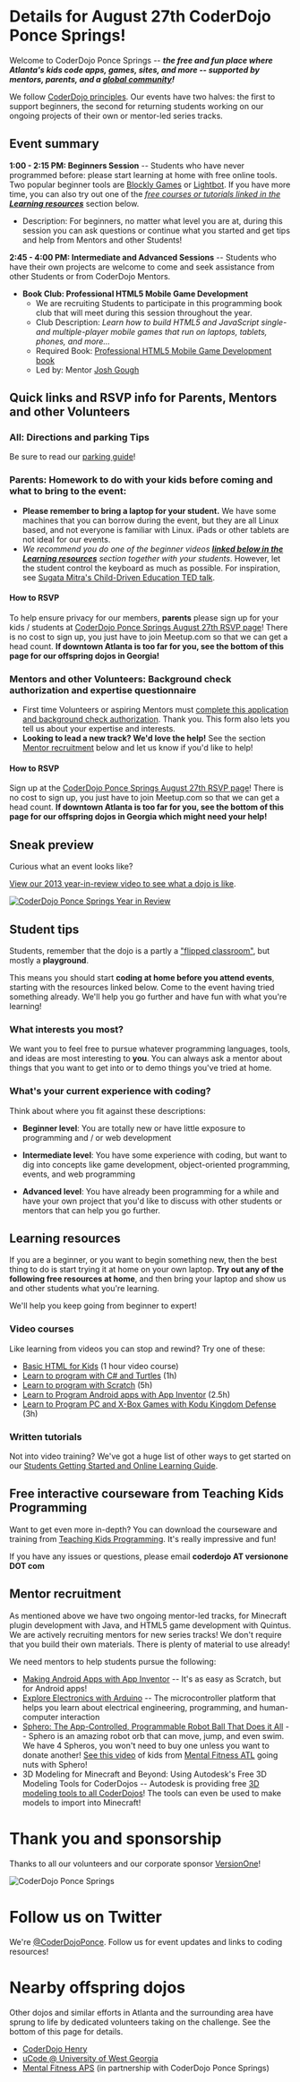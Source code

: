# Details for August 27th CoderDojo Ponce Springs!

Welcome to CoderDojo Ponce Springs -- **_the free and fun place where Atlanta's kids code apps, games, sites, and more -- supported by mentors, parents, and a [global community](http://www.CoderDojo.com)!_**

We follow [CoderDojo principles](Promise.md). Our events have two halves: the first to support beginners, the second for returning students working on our ongoing projects of their own or mentor-led series tracks. 

## Event summary

**1:00 - 2:15 PM: Beginners Session** -- Students who have never programmed before: please start learning at home with free online tools. Two popular beginner tools are  [Blockly Games](https://blockly-games.appspot.com/) or [Lightbot](http://lightbot.com/). If you have more time, you can also try out one of the [_free courses or tutorials linked in the **Learning resources**_](#learning-resources) section below.
* Description: For beginners, no matter what level you are at, during this session you can ask questions or continue what you started and get tips and help from Mentors and other Students!

**2:45 - 4:00 PM: Intermediate and Advanced Sessions** -- Students who have their own projects are welcome to come and seek assistance from other Students or from CoderDojo Mentors.
* **Book Club: Professional HTML5 Mobile Game Development**
  * We are recruiting Students to participate in this programming book club that will meet during this session throughout the year.
  * Club Description: *Learn how to build HTML5 and JavaScript single- and multiple-player mobile games that run on laptops, tablets, phones, and more...*
  * Required Book: [Professional HTML5 Mobile Game Development book](http://www.amazon.com/Professional-HTML5-Mobile-Game-Development/dp/1118301323/ref=tmm_pap_title_0)
  * Led by: Mentor [Josh Gough](https://github.com/jogoshugh)

## Quick links and RSVP info for Parents, Mentors and other Volunteers

### All: Directions and parking Tips

Be sure to read our [parking guide](https://github.com/CoderDojoPonceSprings/Events/blob/master/PARKING.md)!

### Parents: Homework to do with your kids before coming and what to bring to the event:

* **Please remember to bring a laptop for your student.** We have some machines that you can borrow during the event, but they are all Linux based, and not everyone is familiar with Linux. iPads or other tablets are not ideal for our events.
* _We recommend you do one of the beginner videos [**linked below in the Learning resources**](#learning-resources) section together with your students_. However, let the student control the keyboard as much as possible. For inspiration, see [Sugata Mitra's Child-Driven Education TED talk](https://www.ted.com/talks/sugata_mitra_the_child_driven_education).

#### How to RSVP

To help ensure privacy for our members, **parents** please sign up for your kids / students at [CoderDojo Ponce Springs August 27th RSVP page](http://www.meetup.com/CoderDojoPonceSprings/events/232827439/)! There is no cost to sign up, you just have to join Meetup.com so that we can get a head count. **If downtown Atlanta is too far for you, see the bottom of this page for our offspring dojos in Georgia!**

### Mentors and other Volunteers: Background check authorization and expertise questionnaire

* First time Volunteers or aspiring Mentors must [complete this application and background check authorization](http://coderdojoponcesprings.azurewebsites.net/app/index.html#/). Thank you. This form also lets you tell us about your expertise and interests.
* **Looking to lead a new track? We'd love the help!** See the section [Mentor recruitment](#mentor-recruitment) below and let us know if you'd like to help!

#### How to RSVP

Sign up at the [CoderDojo Ponce Springs August 27th RSVP page](http://www.meetup.com/CoderDojoPonceSprings/events/232827439/)! There is no cost to sign up, you just have to join Meetup.com so that we can get a head count. **If downtown Atlanta is too far for you, see the bottom of this page for our offspring dojos in Georgia which might need your help!**

## Sneak preview

Curious what an event looks like?

[View our 2013 year-in-review video to see what a dojo is like](https://www.youtube.com/watch?v=gNtJI0TEMsE).

[![CoderDojo Ponce Springs Year in Review](http://i.imgur.com/g5IcjhJ.png)](https://www.youtube.com/watch?v=gNtJI0TEMsE)

## Student tips

Students, remember that the dojo is a partly a ["flipped classroom"](http://en.wikipedia.org/wiki/Flip_teaching), but mostly a **playground**. 

This means you should start **coding at home before you attend events**, starting with the resources linked below. Come to the event having tried something already. We'll help you go further and have fun with what you're learning!

### What interests you most?

We want you to feel free to pursue whatever programming languages, tools, and ideas are most interesting to **you**. You can always ask a mentor about things that you want to get into or to demo things you've tried at home.

### What's your current experience with coding?

Think about where you fit against these descriptions:

* **Beginner level**: You are totally new or have little exposure to programming and / or web development

* **Intermediate level**: You have some experience with coding, but want to dig into concepts like game development, 
object-oriented programming, events, and web programming

* **Advanced level**: You have already been programming for a while and have your own project that you'd like to 
discuss with other students or mentors that can help you go further.

## Learning resources

If you are a beginner, or you want to begin something new, then the best thing to do is start trying it at home on your own laptop. **Try out any of the following free resources at home**, and then bring your laptop and show us and other students what you're learning. 

We'll help you keep going from beginner to expert!

### Video courses

Like learning from videos you can stop and rewind? Try one of these:

* [Basic HTML for Kids](http://pluralsight.com/training/courses/TableOfContents?courseName=teaching-kids-basic-html) (1 hour video course)
* [Learn to program with C# and Turtles](http://www.pluralsight.com/training/Courses/TableOfContents/teaching-kids-programming) (1h)
* [Learn to program with Scratch](http://www.pluralsight.com/training/Courses/TableOfContents/learning-programming-scratch) (5h)
* [Learn to Program Android apps with App Inventor](http://www.pluralsight.com/training/Courses/TableOfContents/android-beginner-app-inventor) (2.5h)
* [Learn to Program PC and X-Box Games with Kodu Kingdom Defense](http://www.pluralsight.com/training/Courses/TableOfContents/learn-to-program-kodu-kingdom-defense) (3h)

### Written tutorials

Not into video training? We've got a huge list of other ways to get started on our [Students Getting Started and Online Learning Guide](Students_Getting_Started.md).

## Free interactive courseware from Teaching Kids Programming

Want to get even more in-depth? You can download the courseware and training from [Teaching Kids Programming](http://teachingkidsprogramming.org/). It's really impressive and fun!

If you have any issues or questions, please email **coderdojo AT versionone DOT com**

## Mentor recruitment

As mentioned above we have two ongoing mentor-led tracks, for Minecraft plugin development with Java, and HTML5 game development with Quintus. We are actively recruiting mentors for new series tracks! We don't require that you build their own materials. There is plenty of material to use already!

We need mentors to help students pursue the following:

* [Making Android Apps with App Inventor](http://appinventor.mit.edu/explore/) -- It's as easy as Scratch, but for Android apps!
* [Explore Electronics with Arduino](http://exploringarduino.com/) --  The microcontroller platform that helps you learn about electrical engineering, programming, and human-computer interaction
* [Sphero: The App-Controlled, Programmable Robot Ball That Does it All](http://www.gosphero.com/) -- Sphero is an amazing robot orb that can move, jump, and even swim. We have 4 Spheros, you won't need to buy one unless you want to donate another! [See this video](https://docs.google.com/file/d/0B_MBVZScuhukM0pBTGZzbnU3Vlk/edit?pli=1) of kids from [Mental Fitness ATL](http://www.mentalfitnessatl.org/) going nuts with Sphero!
* 3D Modeling for Minecraft and Beyond: Using Autodesk's Free 3D Modeling Tools for CoderDojos -- Autodesk is providing free [3D modeling tools to all CoderDojos](http://coderdojo.com/news/2014/07/15/autodesk-provide-all-dojos-free-3d-modelling-tools)! The tools can even be used to make models to import into Minecraft!

# Thank you and sponsorship

Thanks to all our volunteers and our corporate sponsor [VersionOne](http://www.versionone.com)!

![CoderDojo Ponce Springs](http://i.imgur.com/rNSj0ko.png)

# Follow us on Twitter

We're [@CoderDojoPonce](https://twitter.com/CoderDojoPonce). Follow us for event updates and links to coding resources!

# Nearby offspring dojos

Other dojos and similar efforts in Atlanta and the surrounding area have sprung to life by dedicated volunteers taking on the challenge. See the bottom of this page for details.

* [CoderDojo Henry](https://www.CoderDojoHenry.com)
* [uCode @ University of West Georgia](http://www.westga.edu/ucode/)
* [Mental Fitness APS](http://www.mentalfitnessatl.org) (in partnership with CoderDojo Ponce Springs)
